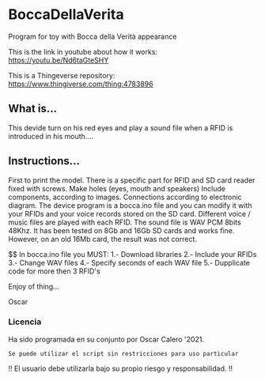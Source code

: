 # BoccaDellaVerita

Program for toy with Bocca della Verità appearance

This is the link in youtube about how it works:  https://youtu.be/Nd6taGteSHY

This is a Thingeverse repository: https://www.thingiverse.com/thing:4783896

## What is...
This devide turn on his red eyes and play a sound file when a RFID is introduced in his mouth....

## Instructions...

First to print the model. There is a specific part for RFID and SD card reader fixed with screws.
Make holes (eyes, mouth and speakers)
Include components, according to images.
Connections according to electronic diagram.
The device program is a bocca.ino file and you can modify it with your RFIDs and your voice records stored on the SD card.
Different voice / music files are played with each RFID. The sound file is WAV PCM 8bits 48Khz.
It has been tested on 8Gb and 16Gb SD cards and works fine. However, on an old 16Mb card, the result was not correct.


$$ In bocca.ino file you MUST:
1.- Download libraries
2.- Include your RFIDs
3.- Change WAV files
4.- Specify seconds of each WAV file
5.- Dupplicate code for more then 3 RFID's

Enjoy of thing...

Oscar


### Licencia

Ha sido programada en su conjunto por Oscar Calero '2021.
```
Se puede utilizar el script sin restricciones para uso particular
```
!! El usuario debe utilizarla bajo su propio riesgo y responsabilidad. !!
